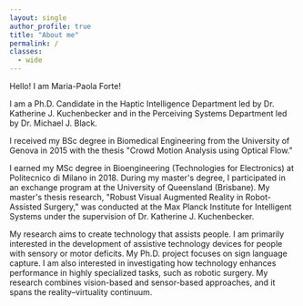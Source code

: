 ```yaml
---
layout: single
author_profile: true
title: "About me"
permalink: /
classes:
  - wide
---
```


Hello! I am Maria-Paola Forte!

I am a Ph.D. Candidate in the Haptic Intelligence Department led by Dr. Katherine J. Kuchenbecker and in the Perceiving Systems Department led by Dr. Michael J. Black.

I received my BSc degree in Biomedical Engineering from the University of Genova in 2015 with the thesis "Crowd Motion Analysis using Optical Flow."

I earned my MSc degree in Bioengineering (Technologies for Electronics) at Politecnico di Milano in 2018. During my master's degree, I participated in an exchange program at the University of Queensland (Brisbane). My master's thesis research, "Robust Visual Augmented Reality in Robot-Assisted Surgery," was conducted at the Max Planck Institute for Intelligent Systems under the supervision of Dr. Katherine J. Kuchenbecker. 

My research aims to create technology that assists people. I am primarily interested in the development of assistive technology devices for people with sensory or motor deficits. My Ph.D. project focuses on sign language capture. I am also interested in investigating how technology enhances performance in highly specialized tasks, such as robotic surgery. My research combines vision-based and sensor-based approaches, and it spans the reality–virtuality continuum.
